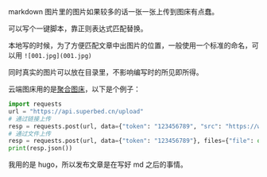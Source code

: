 markdown 图片里的图片如果较多的话一张一张上传到图床有点蠢。

可以写个一键脚本，靠正则表达式匹配替换。

本地写的时候，为了方便匹配文章中出图片的位置，一般使用一个标准的命名，可以用 `![001.jpg](001.jpg)`

同时真实的图片可以放在目录里，不影响编写时的所见即所得。

云端图床用的是[聚合图床](https://www.superbed.cn/help#item=4)，以下是个例子：

```python
import requests
url = "https://api.superbed.cn/upload"
# 通过链接上传
resp = requests.post(url, data={"token": "123456789", "src": "https://ww1.sinaimg.cn/large/005YhI8igy1fv09liyz9nj30qo0hsn0e"})
# 通过文件上传
resp = requests.post(url, data={"token": "123456789"}, files={"file": open("demo.jpg", "rb")})
print(resp.json())
```

我用的是 hugo，所以发布文章是在写好 md 之后的事情。